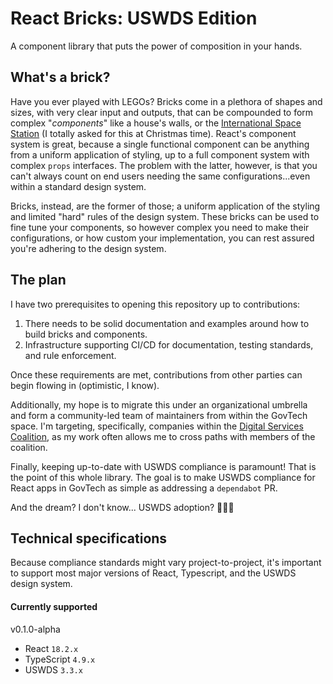 # React Bricks: USWDS Edition

A component library that puts the power of composition in your hands.

## What's a brick?

Have you ever played with LEGOs? Bricks come in a plethora of shapes and sizes, with very clear input and outputs, that can be compounded to form complex "_components_" like a house's walls, or the [International Space Station](https://www.lego.com/en-us/product/international-space-station-21321) (I totally asked for this at Christmas time). React's component system is great, because a single functional component can be anything from a uniform application of styling, up to a full component system with complex `props` interfaces. The problem with the latter, however, is that you can't always count on end users needing the same configurations...even within a standard design system.

Bricks, instead, are the former of those; a uniform application of the styling and limited "hard" rules of the design system. These bricks can be used to fine tune your components, so however complex you need to make their configurations, or how custom your implementation, you can rest assured you're adhering to the design system.

## The plan

I have two prerequisites to opening this repository up to contributions:

1. There needs to be solid documentation and examples around how to build bricks and components.
2. Infrastructure supporting CI/CD for documentation, testing standards, and rule enforcement.

Once these requirements are met, contributions from other parties can begin flowing in (optimistic, I know). 

Additionally, my hope is to migrate this under an organizational umbrella and form a community-led team of maintainers from within the GovTech space. I'm targeting, specifically, companies within the [Digital Services Coalition](https://digitalservicescoalition.org/#/), as my work often allows me to cross paths with members of the coalition.

Finally, keeping up-to-date with USWDS compliance is paramount! That is the point of this whole library. The goal is to make USWDS compliance for React apps in GovTech as simple as addressing a `dependabot` PR. 

And the dream? I don't know... USWDS adoption? 🤷🏻‍♂️

## Technical specifications

Because compliance standards might vary project-to-project, it's important to support most major versions of React, Typescript, and the USWDS design system.

#### Currently supported

v0.1.0-alpha
- React `18.2.x`
- TypeScript `4.9.x`
- USWDS `3.3.x`
